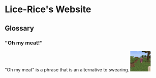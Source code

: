 # Lice-Rice's Website
## Glossary
### "Oh my meat!"
"Oh my meat" is a phrase that is an alternative to swearing.
<img src="https://github.com/Lice-Rice/Lice-Rice.github.io/raw/main/icon.png">
